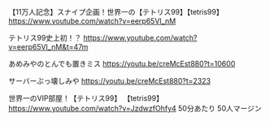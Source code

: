 【11万人記念】スナイプ企画！世界一の【テトリス99】【tetris99】
https://www.youtube.com/watch?v=eerp65VI_nM

テトリス99史上初！？
https://www.youtube.com/watch?v=eerp65VI_nM&t=47m

あめみやのとんでも置きミス
https://youtu.be/creMcEst880?t=10600

サーバーぶっ壊しみや
https://youtu.be/creMcEst880?t=2323


世界一のVIP部屋！【テトリス99】 【tetris99】
https://www.youtube.com/watch?v=JzdwzfOhfy4
50分あたり
50人マージン
